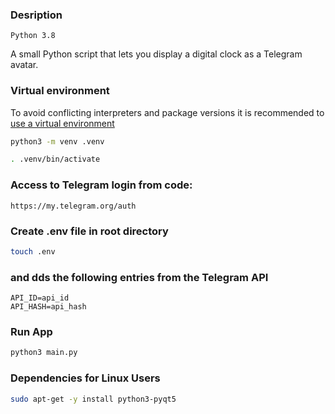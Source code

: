 ### Desription
    Python 3.8
A small Python script that lets you display a digital clock as a Telegram avatar.
### Virtual environment

To avoid conflicting interpreters and package versions it is recommended to
[use a virtual environment](https://code.visualstudio.com/docs/python/tutorial-django#_create-a-project-environment-for-the-django-tutorial)

```bash
python3 -m venv .venv
```

```bash
. .venv/bin/activate
```

### Access to Telegram login from code:
    https://my.telegram.org/auth

### Create .env file in root directory
```bash
touch .env
```

### and dds the following entries from the Telegram API

    API_ID=api_id
    API_HASH=api_hash

### Run App
```bash
python3 main.py
```

### Dependencies for Linux Users

```bash
sudo apt-get -y install python3-pyqt5
```
